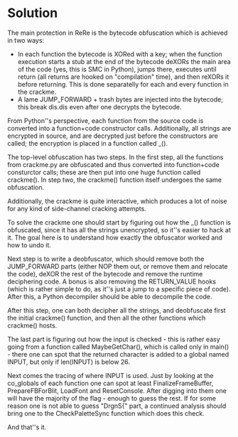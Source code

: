 Solution
========

The main protection in ReRe is the bytecode obfuscation which is achieved in
two ways:

* In each function the bytecode is XORed with a key; when the function execution starts a stub at the end of the bytecode deXORs the main area of the code (yes, this is SMC in Python), jumps there, executes until return (all returns are hooked on "compilation" time), and then reXORs it before returning. This is done separatelly for each and every function in the crackme.
* A lame JUMP_FORWARD + trash bytes are injected into the bytecode; this break dis.dis even after one decrypts the bytecode.

From Python''s perspective, each function from the source code is converted into a function+code constructor calls. Additionally, all strings are encrypted in source, and are decrypted just before the constructors are called; the encryption is placed in a function called _().

The top-level obfuscation has two steps. In the first step, all the functions from crackme.py are obfuscated and thus converted into function+code consturctor calls; these are then put into one huge function called crackme(). In step two, the crackme() function itself undergoes the same obfuscation.

Additionally, the crackme is quite interactive, which produces a lot of noise for any kind of side-channel cracking attempts.


To solve the crackme one should start by figuring out how the _() function is obfuscated, since it has all the strings unencrypted, so it''s easier to hack at it. The goal here is to understand how exactly the obfuscator worked and how to undo it.

Next step is to write a deobfuscator, which should remove both the JUMP_FORWARD parts (either NOP them out, or remove them and relocate the code), deXOR the rest of the bytecode and remove the runtime deciphering code. A bonus is also removing the RETURN_VALUE hooks (which is rather simple to do, as it''s just a jump to a specific piece of code). After this, a Python decompiler should be able to decompile the code.

After this step, one can both decipher all the strings, and deobfuscate first the initial crackme() function, and then all the other functions which crackme() hosts.

The last part is figuring out how the input is checked - this is rather easy going from a function called MaybeGetChar(), which is called only in main() - there one can spot that the returned character is added to a global named INPUT, but only if len(INPUT) is below 26.

Next comes the tracing of where INPUT is used. Just by looking at the co_globals of each function one can spot at least FinalizeFrameBuffer, PrepareFBForBlit, LoadFont and ResetConsole. After digging into them one will have the majority of the flag - enough to guess the rest. If for some reason one is not able to guess "DrgnS{" part, a continued analysis should bring one to the CheckPaletteSync function which does this check.

And that''s it.


